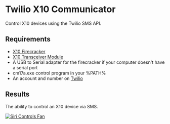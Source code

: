 Twilio X10 Communicator
=======================

Control X10 devices using the Twilio SMS API.

Requirements
------------

* [X10 Firecracker](http://www.amazon.com/FireCracker-Computer-Interface-CM17A-X10/dp/B008QHW8H2/ref=sr_1_1?ie=UTF8&qid=1442894021&sr=8-1&keywords=cm17a)
* [X10 Transceiver Module](http://www.amazon.com/X10-TM751-Wireless-Transceiver-Module/dp/B000BT7XUK)
* A USB to Serial adapter for the firecracker if your computer doesn't have a serial port
* cm17a.exe control program in your %PATH%
* An account and number on [Twilio](https://www.twilio.com/)

Results
-------

The ability to control an X10 device via SMS.

[![Siri Controls Fan](http://img.youtube.com/vi/fDXrYL5wamc/0.jpg)](http://www.youtube.com/watch?v=fDXrYL5wamc)
